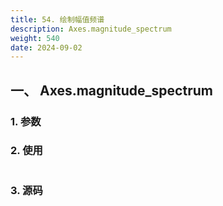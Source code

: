```yaml
---
title: 54. 绘制幅值频谱
description: Axes.magnitude_spectrum
weight: 540
date: 2024-09-02
---
```

<style>
th, td {
  border: 1px solid rgb(190, 190, 190);
}
</style>


## 一、 Axes.magnitude_spectrum


### 1. 参数




### 2. 使用



```python


```


### 3. 源码
```python

```




